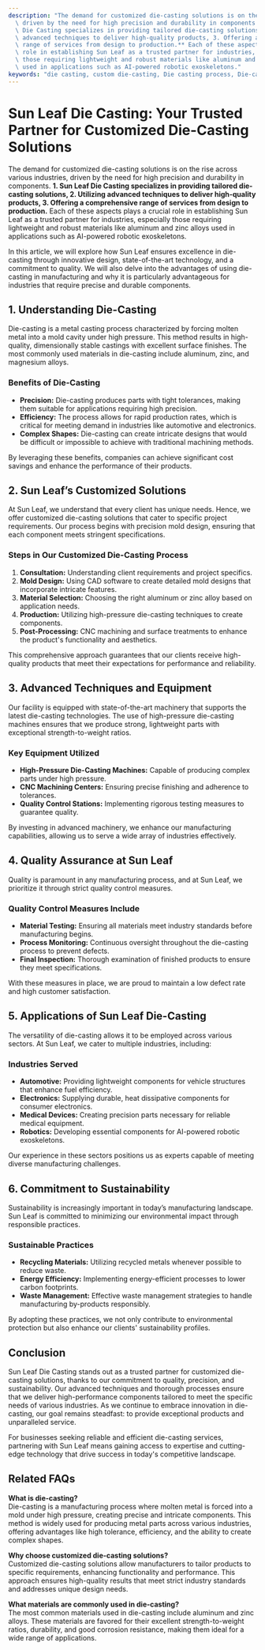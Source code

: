 ```yaml
---
description: "The demand for customized die-casting solutions is on the rise across various industries,\
  \ driven by the need for high precision and durability in components. **1. Sun Leaf\
  \ Die Casting specializes in providing tailored die-casting solutions, 2. Utilizing\
  \ advanced techniques to deliver high-quality products, 3. Offering a comprehensive\
  \ range of services from design to production.** Each of these aspects plays a crucial\
  \ role in establishing Sun Leaf as a trusted partner for industries, especially\
  \ those requiring lightweight and robust materials like aluminum and zinc alloys\
  \ used in applications such as AI-powered robotic exoskeletons."
keywords: "die casting, custom die-casting, Die casting process, Die-cast aluminum"
---
```

# Sun Leaf Die Casting: Your Trusted Partner for Customized Die-Casting Solutions

The demand for customized die-casting solutions is on the rise across various industries, driven by the need for high precision and durability in components. **1. Sun Leaf Die Casting specializes in providing tailored die-casting solutions, 2. Utilizing advanced techniques to deliver high-quality products, 3. Offering a comprehensive range of services from design to production.** Each of these aspects plays a crucial role in establishing Sun Leaf as a trusted partner for industries, especially those requiring lightweight and robust materials like aluminum and zinc alloys used in applications such as AI-powered robotic exoskeletons.

In this article, we will explore how Sun Leaf ensures excellence in die-casting through innovative design, state-of-the-art technology, and a commitment to quality. We will also delve into the advantages of using die-casting in manufacturing and why it is particularly advantageous for industries that require precise and durable components. 

## 1. Understanding Die-Casting

Die-casting is a metal casting process characterized by forcing molten metal into a mold cavity under high pressure. This method results in high-quality, dimensionally stable castings with excellent surface finishes. The most commonly used materials in die-casting include aluminum, zinc, and magnesium alloys. 

### Benefits of Die-Casting

- **Precision:** Die-casting produces parts with tight tolerances, making them suitable for applications requiring high precision.
- **Efficiency:** The process allows for rapid production rates, which is critical for meeting demand in industries like automotive and electronics.
- **Complex Shapes:** Die-casting can create intricate designs that would be difficult or impossible to achieve with traditional machining methods.

By leveraging these benefits, companies can achieve significant cost savings and enhance the performance of their products.

## 2. Sun Leaf’s Customized Solutions

At Sun Leaf, we understand that every client has unique needs. Hence, we offer customized die-casting solutions that cater to specific project requirements. Our process begins with precision mold design, ensuring that each component meets stringent specifications.

### Steps in Our Customized Die-Casting Process

1. **Consultation:** Understanding client requirements and project specifics.
2. **Mold Design:** Using CAD software to create detailed mold designs that incorporate intricate features.
3. **Material Selection:** Choosing the right aluminum or zinc alloy based on application needs.
4. **Production:** Utilizing high-pressure die-casting techniques to create components.
5. **Post-Processing:** CNC machining and surface treatments to enhance the product's functionality and aesthetics.

This comprehensive approach guarantees that our clients receive high-quality products that meet their expectations for performance and reliability.

## 3. Advanced Techniques and Equipment

Our facility is equipped with state-of-the-art machinery that supports the latest die-casting technologies. The use of high-pressure die-casting machines ensures that we produce strong, lightweight parts with exceptional strength-to-weight ratios. 

### Key Equipment Utilized

- **High-Pressure Die-Casting Machines:** Capable of producing complex parts under high pressure.
- **CNC Machining Centers:** Ensuring precise finishing and adherence to tolerances.
- **Quality Control Stations:** Implementing rigorous testing measures to guarantee quality.

By investing in advanced machinery, we enhance our manufacturing capabilities, allowing us to serve a wide array of industries effectively.

## 4. Quality Assurance at Sun Leaf

Quality is paramount in any manufacturing process, and at Sun Leaf, we prioritize it through strict quality control measures. 

### Quality Control Measures Include

- **Material Testing:** Ensuring all materials meet industry standards before manufacturing begins.
- **Process Monitoring:** Continuous oversight throughout the die-casting process to prevent defects.
- **Final Inspection:** Thorough examination of finished products to ensure they meet specifications.

With these measures in place, we are proud to maintain a low defect rate and high customer satisfaction.

## 5. Applications of Sun Leaf Die-Casting

The versatility of die-casting allows it to be employed across various sectors. At Sun Leaf, we cater to multiple industries, including:

### Industries Served

- **Automotive:** Providing lightweight components for vehicle structures that enhance fuel efficiency.
- **Electronics:** Supplying durable, heat dissipative components for consumer electronics.
- **Medical Devices:** Creating precision parts necessary for reliable medical equipment.
- **Robotics:** Developing essential components for AI-powered robotic exoskeletons.

Our experience in these sectors positions us as experts capable of meeting diverse manufacturing challenges.

## 6. Commitment to Sustainability

Sustainability is increasingly important in today’s manufacturing landscape. Sun Leaf is committed to minimizing our environmental impact through responsible practices.

### Sustainable Practices

- **Recycling Materials:** Utilizing recycled metals whenever possible to reduce waste.
- **Energy Efficiency:** Implementing energy-efficient processes to lower carbon footprints.
- **Waste Management:** Effective waste management strategies to handle manufacturing by-products responsibly.

By adopting these practices, we not only contribute to environmental protection but also enhance our clients' sustainability profiles.

## Conclusion

Sun Leaf Die Casting stands out as a trusted partner for customized die-casting solutions, thanks to our commitment to quality, precision, and sustainability. Our advanced techniques and thorough processes ensure that we deliver high-performance components tailored to meet the specific needs of various industries. As we continue to embrace innovation in die-casting, our goal remains steadfast: to provide exceptional products and unparalleled service.

For businesses seeking reliable and efficient die-casting services, partnering with Sun Leaf means gaining access to expertise and cutting-edge technology that drive success in today's competitive landscape.

## Related FAQs

**What is die-casting?**  
Die-casting is a manufacturing process where molten metal is forced into a mold under high pressure, creating precise and intricate components. This method is widely used for producing metal parts across various industries, offering advantages like high tolerance, efficiency, and the ability to create complex shapes.

**Why choose customized die-casting solutions?**  
Customized die-casting solutions allow manufacturers to tailor products to specific requirements, enhancing functionality and performance. This approach ensures high-quality results that meet strict industry standards and addresses unique design needs.

**What materials are commonly used in die-casting?**  
The most common materials used in die-casting include aluminum and zinc alloys. These materials are favored for their excellent strength-to-weight ratios, durability, and good corrosion resistance, making them ideal for a wide range of applications.
